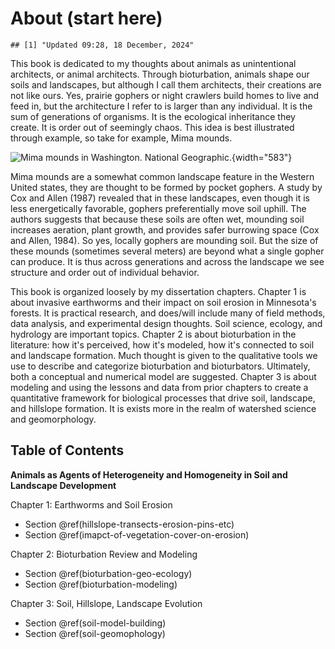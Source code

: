 # About (start here)




```
## [1] "Updated 09:28, 18 December, 2024"
```

This book is dedicated to my thoughts about animals as unintentional architects, or animal architects. Through bioturbation, animals shape our soils and landscapes, but although I call them architects, their creations are not like ours. Yes, prairie gophers or night crawlers build homes to live and feed in, but the architecture I refer to is larger than any individual. It is the sum of generations of organisms. It is the ecological inheritance they create. It is order out of seemingly chaos. This idea is best illustrated through example, so take for example, Mima mounds.

![Mima mounds in Washington. National Geographic.](images/clipboard-4281517013.png){width="583"}

Mima mounds are a somewhat common landscape feature in the Western United states, they are thought to be formed by pocket gophers. A study by Cox and Allen (1987) revealed that in these landscapes, even though it is less energetically favorable, gophers preferentially move soil uphill. The authors suggests that because these soils are often wet, mounding soil increases aeration, plant growth, and provides safer burrowing space (Cox and Allen, 1984). So yes, locally gophers are mounding soil. But the size of these mounds (sometimes several meters) are beyond what a single gopher can produce. It is thus across generations and across the landscape we see structure and order out of individual behavior.

This book is organized loosely by my dissertation chapters. Chapter 1 is about invasive earthworms and their impact on soil erosion in Minnesota's forests. It is practical research, and does/will include many of field methods, data analysis, and experimental design thoughts. Soil science, ecology, and hydrology are important topics. Chapter 2 is about bioturbation in the literature: how it's perceived, how it's modeled, how it's connected to soil and landscape formation. Much thought is given to the qualitative tools we use to describe and categorize bioturbation and bioturbators. Ultimately, both a conceptual and numerical model are suggested. Chapter 3 is about modeling and using the lessons and data from prior chapters to create a quantitative framework for biological processes that drive soil, landscape, and hillslope formation. It is exists more in the realm of watershed science and geomorphology.

## Table of Contents

**Animals as Agents of Heterogeneity and Homogeneity in Soil and Landscape Development**

Chapter 1: Earthworms and Soil Erosion

-   Section \@ref(hillslope-transects-erosion-pins-etc)
-   Section \@ref(imapct-of-vegetation-cover-on-erosion)

Chapter 2: Bioturbation Review and Modeling

-   Section \@ref(bioturbation-geo-ecology)
-   Section \@ref(bioturbation-modeling)

Chapter 3: Soil, Hillslope, Landscape Evolution

-   Section \@ref(soil-model-building)
-   Section \@ref(soil-geomophology)
